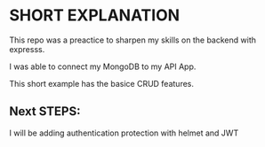 # SHORT EXPLANATION

This repo was a preactice to sharpen my skills on the backend with expresss. 

I was able to connect my MongoDB to my API App. 

This short example has the basice CRUD features. 

## Next STEPS:

I will be adding authentication protection with helmet and JWT
